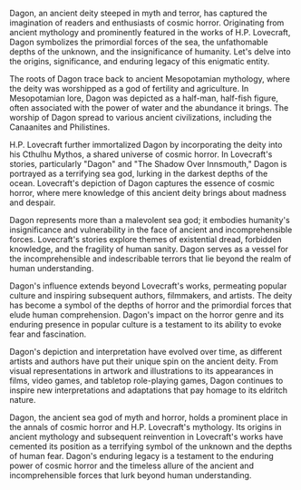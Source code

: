 Dagon, an ancient deity steeped in myth and terror, has captured the imagination of readers and enthusiasts of cosmic horror. Originating from ancient mythology and prominently featured in the works of H.P. Lovecraft, Dagon symbolizes the primordial forces of the sea, the unfathomable depths of the unknown, and the insignificance of humanity. Let's delve into the origins, significance, and enduring legacy of this enigmatic entity.

The roots of Dagon trace back to ancient Mesopotamian mythology, where the deity was worshipped as a god of fertility and agriculture. In Mesopotamian lore, Dagon was depicted as a half-man, half-fish figure, often associated with the power of water and the abundance it brings. The worship of Dagon spread to various ancient civilizations, including the Canaanites and Philistines.

H.P. Lovecraft further immortalized Dagon by incorporating the deity into his Cthulhu Mythos, a shared universe of cosmic horror. In Lovecraft's stories, particularly "Dagon" and "The Shadow Over Innsmouth," Dagon is portrayed as a terrifying sea god, lurking in the darkest depths of the ocean. Lovecraft's depiction of Dagon captures the essence of cosmic horror, where mere knowledge of this ancient deity brings about madness and despair.

Dagon represents more than a malevolent sea god; it embodies humanity's insignificance and vulnerability in the face of ancient and incomprehensible forces. Lovecraft's stories explore themes of existential dread, forbidden knowledge, and the fragility of human sanity. Dagon serves as a vessel for the incomprehensible and indescribable terrors that lie beyond the realm of human understanding.

Dagon's influence extends beyond Lovecraft's works, permeating popular culture and inspiring subsequent authors, filmmakers, and artists. The deity has become a symbol of the depths of horror and the primordial forces that elude human comprehension. Dagon's impact on the horror genre and its enduring presence in popular culture is a testament to its ability to evoke fear and fascination.

Dagon's depiction and interpretation have evolved over time, as different artists and authors have put their unique spin on the ancient deity. From visual representations in artwork and illustrations to its appearances in films, video games, and tabletop role-playing games, Dagon continues to inspire new interpretations and adaptations that pay homage to its eldritch nature.

Dagon, the ancient sea god of myth and horror, holds a prominent place in the annals of cosmic horror and H.P. Lovecraft's mythology. Its origins in ancient mythology and subsequent reinvention in Lovecraft's works have cemented its position as a terrifying symbol of the unknown and the depths of human fear. Dagon's enduring legacy is a testament to the enduring power of cosmic horror and the timeless allure of the ancient and incomprehensible forces that lurk beyond human understanding.
